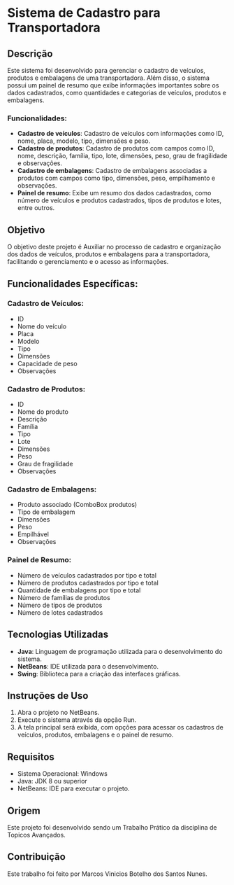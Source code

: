 # Sistema de Cadastro para Transportadora

## Descrição

Este sistema foi desenvolvido para gerenciar o cadastro de veículos, produtos e embalagens de uma transportadora. Além disso, o sistema possui um painel de resumo que exibe informações importantes sobre os dados cadastrados, como quantidades e categorias de veículos, produtos e embalagens.

### Funcionalidades:
- **Cadastro de veículos**: Cadastro de veículos com informações como ID, nome, placa, modelo, tipo, dimensões e peso.
- **Cadastro de produtos**: Cadastro de produtos com campos como ID, nome, descrição, família, tipo, lote, dimensões, peso, grau de fragilidade e observações.
- **Cadastro de embalagens**: Cadastro de embalagens associadas a produtos com campos como tipo, dimensões, peso, empilhamento e observações.
- **Painel de resumo**: Exibe um resumo dos dados cadastrados, como número de veículos e produtos cadastrados, tipos de produtos e lotes, entre outros.

## Objetivo
O objetivo deste projeto é Auxiliar no processo de cadastro e organização dos dados de veículos, produtos e embalagens para a transportadora, facilitando o gerenciamento e o acesso as informações.

## Funcionalidades Específicas:
### Cadastro de Veículos:
- ID
- Nome do veículo
- Placa
- Modelo
- Tipo 
- Dimensões 
- Capacidade de peso
- Observações

### Cadastro de Produtos:
- ID
- Nome do produto
- Descrição
- Família
- Tipo
- Lote
- Dimensões 
- Peso
- Grau de fragilidade 
- Observações

### Cadastro de Embalagens:
- Produto associado (ComboBox produtos)
- Tipo de embalagem 
- Dimensões 
- Peso
- Empilhável 
- Observações

### Painel de Resumo:
- Número de veículos cadastrados por tipo e total
- Número de produtos cadastrados por tipo e total
- Quantidade de embalagens por tipo e total
- Número de famílias de produtos
- Número de tipos de produtos
- Número de lotes cadastrados

## Tecnologias Utilizadas
- **Java**: Linguagem de programação utilizada para o desenvolvimento do sistema.
- **NetBeans**: IDE utilizada para o desenvolvimento.
- **Swing**: Biblioteca para a criação das interfaces gráficas.

## Instruções de Uso
1. Abra o projeto no NetBeans.
2. Execute o sistema através da opção Run.
3. A tela principal será exibida, com opções para acessar os cadastros de veículos, produtos, embalagens e o painel de resumo.

## Requisitos
- Sistema Operacional: Windows
- Java: JDK 8 ou superior
- NetBeans: IDE para executar o projeto.

## Origem
Este projeto foi desenvolvido sendo um Trabalho Prático da disciplina de Topicos Avançados.

## Contribuição
Este trabalho foi feito por Marcos Vinicios Botelho dos Santos Nunes.
